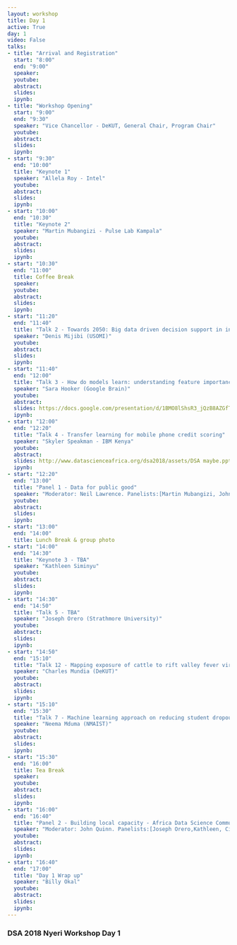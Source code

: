 ```yaml
---
layout: workshop
title: Day 1
active: True
day: 1
video: False
talks:
- title: "Arrival and Registration"
  start: "8:00"
  end: "9:00"
  speaker: 
  youtube:
  abstract:
  slides:
  ipynb:
- title: "Workshop Opening"
  start: "9:00"
  end: "9:30"
  speaker: "Vice Chancellor - DeKUT, General Chair, Program Chair"
  youtube:
  abstract:
  slides:
  ipynb:
- start: "9:30"
  end: "10:00"
  title: "Keynote 1"
  speaker: "Allela Roy - Intel"
  youtube:
  abstract:
  slides:
  ipynb:
- start: "10:00"
  end: "10:30"
  title: "Keynote 2"
  speaker: "Martin Mubangizi - Pulse Lab Kampala"
  youtube:
  abstract:
  slides:
  ipynb:
- start: "10:30"
  end: "11:00"
  title: Coffee Break
  speaker:
  youtube:
  abstract:
  slides:
  ipynb:
- start: "11:20"
  end: "11:40"
  title: "Talk 2 - Towards 2050: Big data driven decision support in integrated smallholder farming systems"
  speaker: "Denis Mijibi (USOMI)"
  youtube:
  abstract:
  slides: 
  ipynb:
- start: "11:40"
  end: "12:00"
  title: "Talk 3 - How do models learn: understanding feature importance in image classification models" 
  speaker: "Sara Hooker (Google Brain)"
  youtube:
  abstract:
  slides: https://docs.google.com/presentation/d/1BMO8lShsR3_jQzB8AZGfT1iCcUXls_hY-_1Ic-OxlO8/edit#slide=id.p
  ipynb:
- start: "12:00"
  end: "12:20"
  title: "Talk 4 - Transfer learning for mobile phone credit scoring"
  speaker: "Skyler Speakman - IBM Kenya"
  youtube:
  abstract:
  slides: http://www.datascienceafrica.org/dsa2018/assets/DSA maybe.pptx
  ipynb:
- start: "12:20"
  end: "13:00"
  title: "Panel 1 - Data for public good"
  speaker: "Moderator: Neil Lawrence. Panelists:[Martin Mubangizi, John Quinn, Mpho Mokoatle, Sam Hooker, Allela Roy,...]"
  youtube:
  abstract:
  slides:
  ipynb:
- start: "13:00"
  end: "14:00"
  title: Lunch Break & group photo
- start: "14:00"
  end: "14:30"
  title: "Keynote 3 - TBA"
  speaker: "Kathleen Siminyu"
  youtube:
  abstract:
  slides:
  ipynb:
- start: "14:30"
  end: "14:50"
  title: "Talk 5 - TBA"
  speaker: "Joseph Orero (Strathmore University)"
  youtube:
  abstract:
  slides:
  ipynb:
- start: "14:50"
  end: "15:10"
  title: "Talk 12 - Mapping exposure of cattle to rift valley fever virus along their migratory routes"
  speaker: "Charles Mundia (DeKUT)"
  youtube:
  abstract:
  slides:
  ipynb:
- start: "15:10"
  end: "15:30"
  title: "Talk 7 - Machine learning approach on reducing student dropout rate"
  speaker: "Neema Mduma (NMAIST)"
  youtube:
  abstract:
  slides:
  ipynb:
- start: "15:30"
  end: "16:00"
  title: Tea Break
  speaker:
  youtube:
  abstract:
  slides:
  ipynb:
- start: "16:00"
  end: "16:40"
  title: "Panel 2 - Building local capacity - Africa Data Science Community"
  speaker: "Moderator: John Quinn. Panelists:[Joseph Orero,Kathleen, Ciira, Dina,...] "
  youtube:
  abstract:
  slides:
  ipynb:
- start: "16:40"
  end: "17:00"
  title: "Day 1 Wrap up"
  speaker: "Billy Okal"
  youtube:
  abstract:
  slides:
  ipynb:
---
```


<h3> <b>DSA 2018 Nyeri Workshop Day 1 </b></h3>
